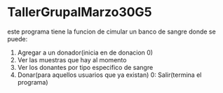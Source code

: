 # TallerGrupalMarzo30G5

este programa tiene la funcion de cimular un banco de sangre donde se puede:
1. Agregar a un donador(inicia en de donacion 0)
2. Ver las muestras que hay al momento
3. Ver los donantes por tipo especifico de sangre
4. Donar(para aquellos usuarios que ya existan)
0: Salir(termina el programa)
